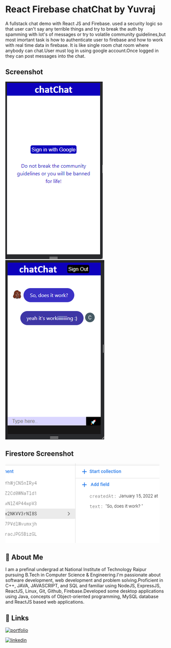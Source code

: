 # React Firebase chatChat by Yuvraj 

A fullstack chat demo with React JS and Firebase. 
used a security logic so that user can't say any terrible things and try to break the auth by spamming with lot's of messages or try to volatile community guidelines,but most imortant task is how to authenticate user to firebase and how to work with real time data in firebase.
It is like single room chat room where anybody can chat.User must log in using google account.Once logged in they can post messages into the chat.




## Screenshot


![App Screenshot](img/Screenshot%20(363).png)  ![App Screenshot](img/Screenshot%20(362).png)


## Firestore Screenshot

![App Screenshot](img/Screenshot%20(361).png)



## 🚀 About Me
I am a prefinal undergrad at National Institute of Technology Raipur pursuing B.Tech in Computer Science & Engineering.I'm passionate about software development, web development and problem solving.Proficient in C++, JAVA, JAVASCRIPT, and SQL and familiar using NodeJS, ExpressJS, ReactJS, Linux, Git, Github, Firebase.Developed some desktop applications using Java, concepts of Object-oriented programming, MySQL database and ReactJS based web applications.

## 🔗 Links
[![portfolio](https://img.shields.io/badge/my_portfolio-000?style=for-the-badge&logo=ko-fi&logoColor=white)](https://sahuyuvrajportfolio.web.app/)

[![linkedin](https://img.shields.io/badge/linkedin-0A66C2?style=for-the-badge&logo=linkedin&logoColor=white)](https://www.linkedin.com/in/yuvraj-sahu-47a807202/)



